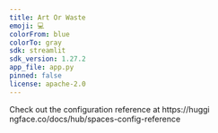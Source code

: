 ```yaml
---
title: Art Or Waste
emoji: 💻
colorFrom: blue
colorTo: gray
sdk: streamlit
sdk_version: 1.27.2
app_file: app.py
pinned: false
license: apache-2.0
---
```


Check out the configuration reference at https://huggi ngface.co/docs/hub/spaces-config-reference
